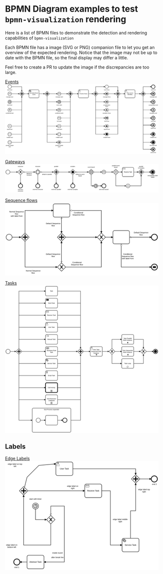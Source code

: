 # BPMN Diagram examples to test `bpmn-visualization` rendering

Here is a list of BPMN files to demonstrate the detection and rendering capabilities of `bpmn-visualization`

Each BPMN file has a image (SVG or PNG) companion file to let you get an overview of the expected rendering. Notice that
the image may not be up to date with the BPMN file, so the final display may differ a little.  

Feel free to create a PR to update the image if the discrepancies are too large.


[Events](all_event_types.bpmn)
![events](all_event_types__bpmn.io.svg)

[Gateways](all_gateway_types.bpmn)
![gateways](all_gateway_types__bpmn.io.svg)

[Sequence flows](all_sequence_flow_types.bpmn)
![sequence flows](./all_sequence_flow_types__bpmnio.svg)

[Tasks](all_task_types.bpmn)
![tasks](all_task_types__bpmnio.svg)


## Labels

[Edge Labels](label_edges.bpmn)
![edge labels](label_edges__bpmnio.svg)
